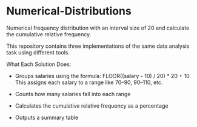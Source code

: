 # Numerical-Distributions
Numerical frequency distribution with an interval size of 20 and calculate the cumulative relative frequency.

This repository contains three implementations of the same data analysis task using different tools.

What Each Solution Does:

- Groups salaries using the formula: FLOOR((salary - 10) / 20) * 20 + 10. This assigns each salary to a range like 70–90, 90–110, etc.

- Counts how many salaries fall into each range

- Calculates the cumulative relative frequency as a percentage

- Outputs a summary table



